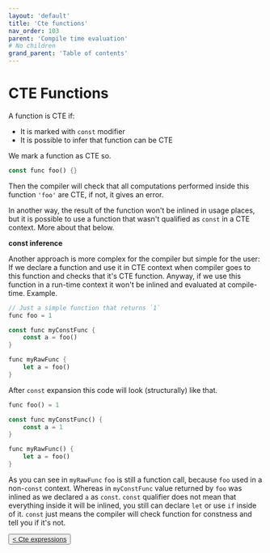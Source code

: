```yaml
---
layout: 'default'
title: 'Cte functions'
nav_order: 103
parent: 'Compile time evaluation'
# No children
grand_parent: 'Table of contents'
---
```


# CTE Functions

A function is CTE if:

* It is marked with `const` modifier
* It is possible to infer that function can be CTE

We mark a function as CTE so.

```rust
const func foo() {}
```

Then the compiler will check that all computations performed inside this function `'foo'` are CTE, if not, it gives an
error.

In another way, the result of the function won't be inlined in usage places, but it is possible to use a function that
wasn't qualified as `const` in a CTE context. More about that below.

**const inference**

Another approach is more complex for the compiler but simple for the user: If we declare a function and use it in CTE
context when compiler goes to this function and checks that it's CTE function. Anyway, if we use this function in a
run-time context it won't be inlined and evaluated at compile-time. Example.

```rust
// Just a simple function that returns `1`
func foo = 1

const func myConstFunc {
    const a = foo()
}

func myRawFunc {
    let a = foo()
}
```

After `const` expansion this code will look (structurally) like that.

```rust
func foo() = 1

const func myConstFunc() {
    const a = 1
}

func myRawFunc() {
    let a = foo()
}
```

As you can see in `myRawFunc` `foo` is still a function call, because `foo` used in a non-`const` context. Whereas in
`myConstFunc` value returned by `foo` was inlined as we declared `a` as `const`. `const` qualifier does not mean that
everything inside it will be inlined, you still can declare `let` or use `if` inside of it. `const` just means the
compiler will check function for constness and tell you if it's not.
<div class="nav-btn-block">
    <button class="nav-btn left">
    <a class="link" href="/Jacy-Dev-Book/compile-time-evaluation/cte-expressions.html">< Cte expressions</a>
</button>

    
</div>
